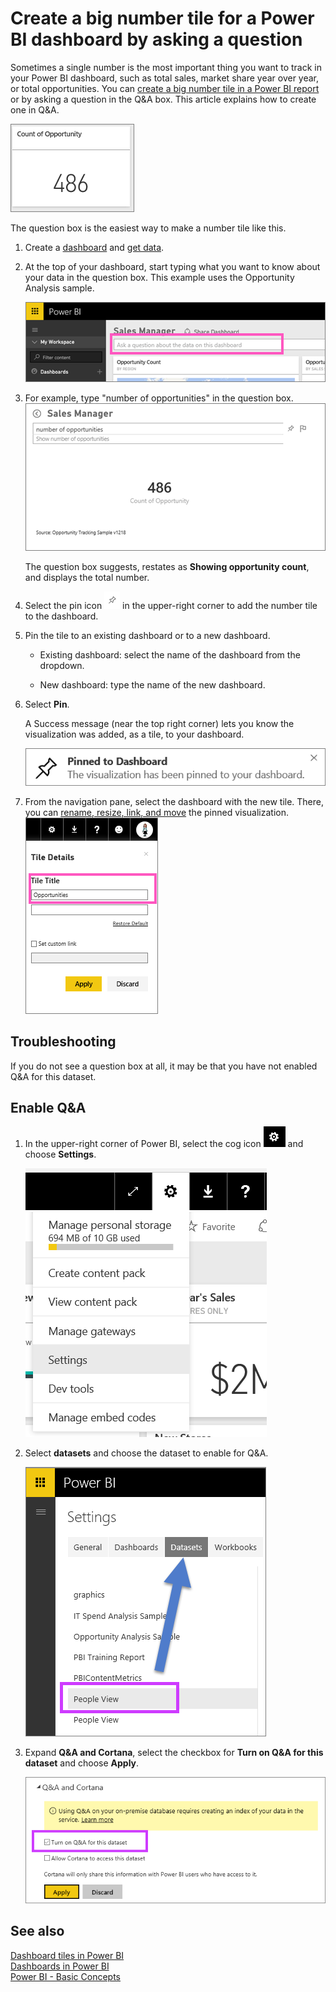 <properties
   pageTitle="Create a big number tile for a Power BI dashboard by asking a question"
   description="Create a big number tile for a Power BI dashboard by asking a question"
   services="powerbi"
   documentationCenter=""
   authors="mihart"
   manager="mblythe"
   backup=""
   editor=""
   tags=""
   qualityFocus="no"
   qualityDate=""/>

<tags
   ms.service="powerbi"
   ms.devlang="NA"
   ms.topic="article"
   ms.tgt_pltfrm="NA"
   ms.workload="powerbi"
   ms.date="05/22/2016"
   ms.author="mihart"/>

# Create a big number tile for a Power BI dashboard by asking a question  

Sometimes a single number is the most important thing you want to track in your Power BI dashboard, such as total sales, market share year over year, or total opportunities. You can [create a big number tile in a Power BI report](powerbi-service-create-a-big-number-tile-from-a-power-bi-report.md) or by asking a question in the Q&A box. This article explains how to create one in Q&A.

![](media/powerbi-service-create-a-big-number-tile-for-a-dashboard/PBI_OpptuntiesCard.png)

The question box is the easiest way to make a number tile like this.

1.  Create a [dashboard](powerbi-service-dashboards.md) and [get data](powerbi-service-get-data.md).

2.  At the top of your dashboard, start typing what you want to know about your data in the question box. This example uses the Opportunity Analysis sample.

    ![](media/powerbi-service-create-a-big-number-tile-for-a-dashboard/PBI_QnABox.png)

3.  For example, type "number of opportunities" in the question box.
    ![](media/powerbi-service-create-a-big-number-tile-for-a-dashboard/PBI_QA_Number.png)

    The question box suggests, restates as **Showing opportunity count**, and displays the total number.  

4.  Select the pin icon ![](media/powerbi-service-create-a-big-number-tile-for-a-dashboard/PBI_PinTile.png) in the upper-right corner to add the number tile to the dashboard. 

5.  Pin the tile to an existing dashboard or to a new dashboard. 

    -   Existing dashboard: select the name of the dashboard from the dropdown.

    -   New dashboard: type the name of the new dashboard.

6.  Select **Pin**.

    A Success message (near the top right corner) lets you know the visualization was added, as a tile, to your dashboard.  

    ![](media/powerbi-service-create-a-big-number-tile-for-a-dashboard/pinSuccess.png)

7.  From the navigation pane, select the dashboard with the new tile. There, you can [rename, resize, link, and move](powerbi-service-edit-a-tile-in-a-dashboard.md) the pinned visualization.  
    ![](media/powerbi-service-create-a-big-number-tile-for-a-dashboard/PBI_DashTileTitle.png)

## Troubleshooting
If you do not see a question box at all, it may be that you have not enabled Q&A for this dataset.  

##  Enable Q&A

1.  In the upper-right corner of Power BI, select the cog icon ![](media/powerbi-service-create-a-big-number-tile-for-a-dashboard/power-bi-cog.png) and choose **Settings**.

    ![](media/powerbi-service-create-a-big-number-tile-for-a-dashboard/powerbi-settings.png)

2.  Select **datasets** and choose the dataset to enable for Q&A.

    ![](media/powerbi-service-create-a-big-number-tile-for-a-dashboard/power-bi-q-and-a-settings.png)

3. Expand **Q&A and Cortana**, select the checkbox for **Turn on Q&A for this dataset** and choose **Apply**.

    ![](media/powerbi-service-q-and-a-direct-query/power-bi-q-and-a-directquery.png)

## See also  
[Dashboard tiles in Power BI](powerbi-service-dashboard-tiles.md)  
[Dashboards in Power BI](powerbi-service-dashboards.md)  
[Power BI - Basic Concepts](powerbi-service-basic-concepts.md)  
